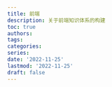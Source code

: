 ```yaml
---
title: 前端
description: 关于前端知识体系的构建
toc: true
authors:
tags:
categories:
series:
date: '2022-11-25'
lastmod: '2022-11-25'
draft: false
---
```

